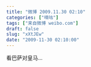 ```yaml
---
title: "微博 2009.11.30 02:10"
categories: ["嘀咕"]
tags: ["来自微博 weibo.com"]
draft: false
slug: "xXtJEw"
date: "2009-11-30 02:10:00"
---
```


<p>看巴萨对皇马... 　 ​​​​</p>
